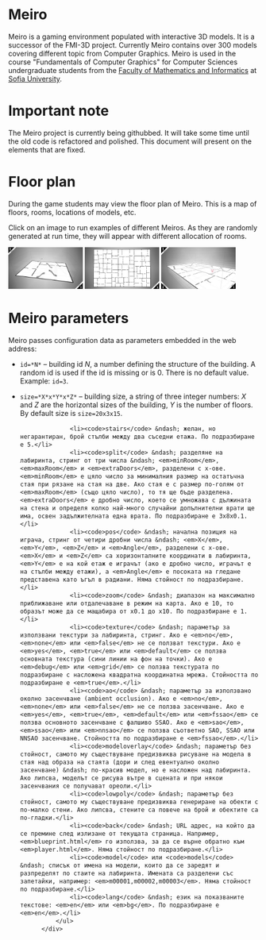 
# Meiro
Meiro is a gaming environment populated with interactive 3D models.
It is a successor of the FMI-3D project. Currently Meiro contains
over 300 models covering different topic from Computer Graphics.
Meiro is used in the course "Fundamentals of Computer Graphics" for
Computer Sciences undergraduate students from the
[Faculty of Mathematics and Informatics](https://www.fmi.uni-sofia.bg/en) at
[Sofia University](https://www.uni-sofia.bg/index.php/eng). 

# Important note
The Meiro project is currently being githubbed. It will take some
time until the old code is refactored and polished. This document
will present on the elements that are fixed.

# Floor plan
During the game students may view the floor plan of Meiro. This is
a map of floors, rooms, locations of models, etc.

Click on an image to run examples of different Meiros. As they are
randomly generated at run time, they will appear with different 
allocation of rooms.

[<img src="images/snapshots/floor-plan-1.jpg" width="150">](https://boytchev.github.io/meiro/blueprint.html?zoom=3)
[<img src="images/snapshots/floor-plan-2.jpg" width="150">](https://boytchev.github.io/meiro/blueprint.html?size=40x1x60&rooms=200&zoom=3)
[<img src="images/snapshots/floor-plan-3.jpg" width="150">](https://boytchev.github.io/meiro/blueprint.html?size=40x10x60&rooms=200&zoom=3&pos=20x6x15x1&split=3x5x0.1)

# Meiro parameters

Meiro passes configuration data as parameters embedded in the web address:

* `id=*N*` &ndash; building id *N*, a number defining the structure of the building. A random id is used if the id is missing or is 0. There is no default value. Example: `id=3`.

* `size=*X*x*Y*x*Z*` &ndash; building size, a string of three integer numbers: *X* and *Z* are the horizontal sizes of the building, *Y* is the number of floors. By default size is `size=20x3x15`.

					<li><code>stairs</code> &ndash; желан, но негарантиран, брой стълби между два съседни етажа. По подразбиране е 5.</li>
					<li><code>split</code> &ndash; разделяне на лабиринта, стринг от три числа &ndash; <em>minRoom</em>, <em>maxRoom</em> и <em>extraDoors</em>, разделени с x-ове. <em>minRoom</em> е цяло число за минималния размер на остатъчна стая при рязане на стая на две. Ако стая е с размер по-голям от <em>maxRoom</em> (също цяло число), то тя ще бъде разделена. <em>extraDoors</em> е дробно число, което се умножава с дължината на стена и определя колко най-много случайни допълнителни врати ще има, освен задължителната една врата. По подразбиране е 3x8x0.1.</li>
					<li><code>pos</code> &ndash; начална позиция на играча, стринг от четири дробни числа &ndash; <em>X</em>, <em>Y</em>, <em>Z</em> и <em>Angle</em>, разделени с x-ове. <em>X</em> и <em>Z</em> са хоризонталните координати в лабиринта, <em>Y</em> е на кой етаж е играчът (ако е дробно число, играчът е на стълби между етажи), а <em>Angle</em> е посоката на гледане представена като ъгъл в радиани. Няма стойност по подразбиране.</li>
					<li><code>zoom</code> &ndash; диапазон на максимално приближаване или отдалечаване в режим на карта. Ако е 10, то образът може да се мащабира от x0.1 до x10. По подразбиране е 1.</li>
					<li><code>texture</code> &ndash; параметър за използвани текстури за лабиринта, стринг. Ако е <em>no</em>, <em>none</em> или <em>false</em> не се ползват текстури. Ако е <em>yes</em>, <em>true</em> или <em>default</em> се ползва основната текстура (сини линии на фон на точки). Ако е <em>debug</em> или <em>grid</em> се ползва текстурата по подразбиране с насложена квадратна координатна мрежа. Стойността по подразбиране е <em>true</em>.</li>
					<li><code>ao</code> &ndash; параметър за използвано околно засенчване (ambient occlusion). Ако е <em>no</em>, <em>none</em> или <em>false</em> не се ползва засенчване. Ако е <em>yes</em>, <em>true</em>, <em>default</em> или <em>fssao</em> се ползва основното засенчване с фалшиво SSAO. Ако е <em>sao</em>, <em>ssao</em> или <em>nnsao</em> се ползва съответно SAO, SSAO или NNSAO засенчване. Стойността по подразбиране е <em>fssao</em>.</li>
					<li><code>modeloverlay</code> &ndash; параметър без стойност, самото му съществуване предизвиква рисуване на модела в стая над образа на стаята (дори и след евентуално околно засенчване) &ndash; по-красив модел, но е насложен над лабиринта. Ако липсва, моделът се рисува вътре в сцената и при някои засенчвания се получават ореоли.</li>
					<li><code>lowpoly</code> &ndash; параметър без стойност, самото му съществуване предизвиква генериране на обекти с по-малко стени. Ако липсва, стените са повече на брой и обектите са по-гладки.</li>
					<li><code>back</code> &ndash; URL адрес, на който да се премине след излизане от текущата страница. Например, <em>blueprint.html</em> го използва, за да се върне обратно към <em>player.html</em>. Няма стойност по подразбиране.</li>
					<li><code>model</code> или <code>models</code> &ndash; списък от имена на модели, които да се заредят и разпределят по стаите на лабиринта. Имената са разделени със запетайки, например: <em>m00001,m00002,m00003</em>. Няма стойност по подразбиране.</li>
					<li><code>lang</code> &ndash; език на показваните текстове: <em>en</em> или <em>bg</em>. По подразбиране е <em>en</em>.</li>
				</ul>
			</div>
